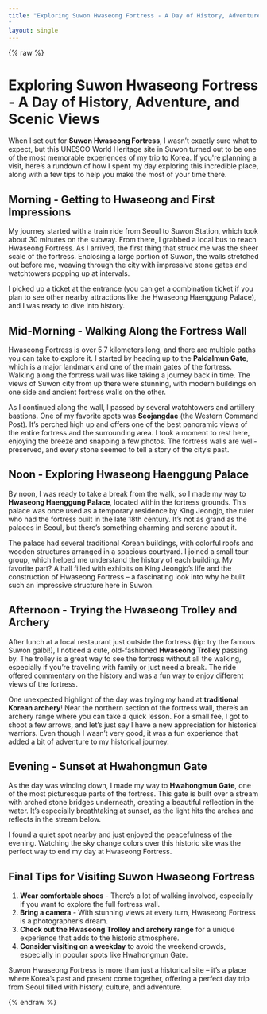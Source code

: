 ```yaml
---
title: "Exploring Suwon Hwaseong Fortress - A Day of History, Adventure, and Scenic Views
"
layout: single
---
```


{% raw %}

# Exploring Suwon Hwaseong Fortress - A Day of History, Adventure, and Scenic Views

When I set out for **Suwon Hwaseong Fortress**, I wasn’t exactly sure what to expect, but this UNESCO World Heritage site in Suwon turned out to be one of the most memorable experiences of my trip to Korea. If you're planning a visit, here’s a rundown of how I spent my day exploring this incredible place, along with a few tips to help you make the most of your time there.

## Morning - Getting to Hwaseong and First Impressions

My journey started with a train ride from Seoul to Suwon Station, which took about 30 minutes on the subway. From there, I grabbed a local bus to reach Hwaseong Fortress. As I arrived, the first thing that struck me was the sheer scale of the fortress. Enclosing a large portion of Suwon, the walls stretched out before me, weaving through the city with impressive stone gates and watchtowers popping up at intervals.

I picked up a ticket at the entrance (you can get a combination ticket if you plan to see other nearby attractions like the Hwaseong Haenggung Palace), and I was ready to dive into history.

## Mid-Morning - Walking Along the Fortress Wall

Hwaseong Fortress is over 5.7 kilometers long, and there are multiple paths you can take to explore it. I started by heading up to the **Paldalmun Gate**, which is a major landmark and one of the main gates of the fortress. Walking along the fortress wall was like taking a journey back in time. The views of Suwon city from up there were stunning, with modern buildings on one side and ancient fortress walls on the other.

As I continued along the wall, I passed by several watchtowers and artillery bastions. One of my favorite spots was **Seojangdae** (the Western Command Post). It’s perched high up and offers one of the best panoramic views of the entire fortress and the surrounding area. I took a moment to rest here, enjoying the breeze and snapping a few photos. The fortress walls are well-preserved, and every stone seemed to tell a story of the city’s past.

## Noon - Exploring Hwaseong Haenggung Palace

By noon, I was ready to take a break from the walk, so I made my way to **Hwaseong Haenggung Palace**, located within the fortress grounds. This palace was once used as a temporary residence by King Jeongjo, the ruler who had the fortress built in the late 18th century. It’s not as grand as the palaces in Seoul, but there’s something charming and serene about it.

The palace had several traditional Korean buildings, with colorful roofs and wooden structures arranged in a spacious courtyard. I joined a small tour group, which helped me understand the history of each building. My favorite part? A hall filled with exhibits on King Jeongjo’s life and the construction of Hwaseong Fortress – a fascinating look into why he built such an impressive structure here in Suwon.

## Afternoon - Trying the Hwaseong Trolley and Archery

After lunch at a local restaurant just outside the fortress (tip: try the famous Suwon galbi!), I noticed a cute, old-fashioned **Hwaseong Trolley** passing by. The trolley is a great way to see the fortress without all the walking, especially if you’re traveling with family or just need a break. The ride offered commentary on the history and was a fun way to enjoy different views of the fortress.

One unexpected highlight of the day was trying my hand at **traditional Korean archery**! Near the northern section of the fortress wall, there’s an archery range where you can take a quick lesson. For a small fee, I got to shoot a few arrows, and let’s just say I have a new appreciation for historical warriors. Even though I wasn’t very good, it was a fun experience that added a bit of adventure to my historical journey.

## Evening - Sunset at Hwahongmun Gate

As the day was winding down, I made my way to **Hwahongmun Gate**, one of the most picturesque parts of the fortress. This gate is built over a stream with arched stone bridges underneath, creating a beautiful reflection in the water. It’s especially breathtaking at sunset, as the light hits the arches and reflects in the stream below.

I found a quiet spot nearby and just enjoyed the peacefulness of the evening. Watching the sky change colors over this historic site was the perfect way to end my day at Hwaseong Fortress.

## Final Tips for Visiting Suwon Hwaseong Fortress

1. **Wear comfortable shoes** - There’s a lot of walking involved, especially if you want to explore the full fortress wall.
2. **Bring a camera** - With stunning views at every turn, Hwaseong Fortress is a photographer’s dream.
3. **Check out the Hwaseong Trolley and archery range** for a unique experience that adds to the historic atmosphere.
4. **Consider visiting on a weekday** to avoid the weekend crowds, especially in popular spots like Hwahongmun Gate.

Suwon Hwaseong Fortress is more than just a historical site – it’s a place where Korea’s past and present come together, offering a perfect day trip from Seoul filled with history, culture, and adventure.



{% endraw %}
